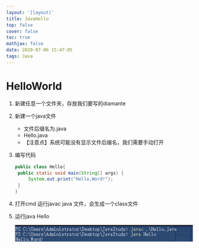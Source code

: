 ```yaml
---
layout: '[layout]'
title: JavaHello
top: false
cover: false
toc: true
mathjax: false
date: 2020-07-06 15:47:05
tags: Java
---
```

# HelloWorld

1. 新建任意一个文件夹，存放我们要写的diamante

2. 新建一个java文件

   - 文件后缀名为.java
   - Hello.java
   - 【注意点】系统可能没有显示文件后缀名，我们需要手动打开

3. 编写代码

   ```java
   public class Hello{
   	public static void main(String[] args) {
   		System.out.print("Hello,Word!");
   	}
   } 
   ```

4. 打开cmd 运行javac java 文件，会生成一个class文件

5. 运行java Hello 

   ![image-20200706151840341](../images/image-20200706151831755.png)

